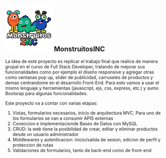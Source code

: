 ![LogoProyecto](https://github.com/Sgieco/Monstruitos/blob/main/public/images/web/logochico.jpg)          MonstruitosINC
-----------------------------------------------------------------------------------------------------------------------------------------

La idea de este proyecto es replicar el trabajo final que realice de manera grupal en el curso de Full Stack Developer, tratando de mejorar sus funcionalidades como por ejemplo el diseño responsive y agregar otras como ventanas pop up, slider de publicidad, carruseles de productos y demas centrandome en el desarrollo Front-End. Para esto vamos a usar el mismo lenguaje y herramientas (javascript, ejs, css, express, etc.) y sumo Bootsrap para algunas funcionalidades.


Este proyecto va a contar con varias etapas:
1. Vistas, formularios necesarios, inicio de arquitectura MVC. Para uno de los formularios se van a consumir APIS externas
2. Coneccion e implementacionde Bases de Datos con MySQL
3. CRUD: la web tiene la posibilidad de crear, editar y eliminar productos desde un usuario administrador
4. Middlewares y autenticacion: inicio/salida de sesion, edicion de perfil y proteccion de rutas
5. Validaciones de formularios, tanto de back-end como de front-end

